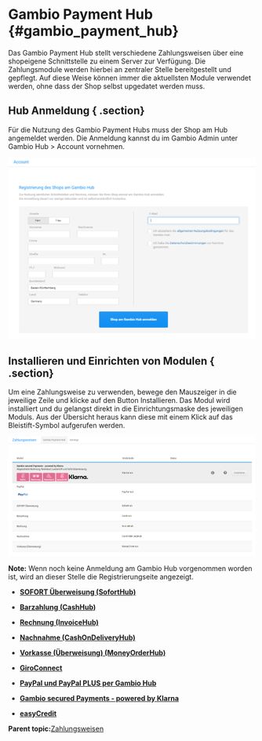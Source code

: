 # Gambio Payment Hub {#gambio_payment_hub}

Das Gambio Payment Hub stellt verschiedene Zahlungsweisen über eine shopeigene Schnittstelle zu einem Server zur Verfügung. Die Zahlungsmodule werden hierbei an zentraler Stelle bereitgestellt und gepflegt. Auf diese Weise können immer die aktuellsten Module verwendet werden, ohne dass der Shop selbst upgedatet werden muss.

## Hub Anmeldung { .section}

Für die Nutzung des Gambio Payment Hubs muss der Shop am Hub angemeldet werden. Die Anmeldung kannst du im Gambio Admin unter Gambio Hub \> Account vornehmen.

![](Bilder/Abb072_Hub_Account.PNG "Anmelden am Gambio Hub")

## Installieren und Einrichten von Modulen { .section}

Um eine Zahlungsweise zu verwenden, bewege den Mauszeiger in die jeweilige Zeile und klicke auf den Button Installieren. Das Modul wird installiert und du gelangst direkt in die Einrichtungsmaske des jeweiligen Moduls. Aus der Übersicht heraus kann diese mit einem Klick auf das Bleistift-Symbol aufgerufen werden.

![](Bilder/Abb060_ZahlungsweisenGambioPaymentHub_.png "Module unter Gambio Payment Hub")

**Note:** Wenn noch keine Anmeldung am Gambio Hub vorgenommen worden ist, wird an dieser Stelle die Registrierungseite angezeigt.

-   **[SOFORT Überweisung \(SofortHub\)](7_2_1b_SOFORT_Ueberweisung_SofortHub.md)**  

-   **[Barzahlung \(CashHub\)](7_2_1c_Barzahlung_CashHub.md)**  

-   **[Rechnung \(InvoiceHub\)](7_2_1d_Rechnung_InvoiceHub.md)**  

-   **[Nachnahme \(CashOnDeliveryHub\)](7_2_1e_Nachnahme_CashOnDeliveryHub.md)**  

-   **[Vorkasse \(Überweisung\) \(MoneyOrderHub\)](7_2_1f_Vorkasse_Ueberweisung_MoneyOrderHub.md)**  

-   **[GiroConnect](7_2_3_GiroConnect.md)**  

-   **[PayPal und PayPal PLUS per Gambio Hub](7_2_2_PayPal2Hub.md)**  

-   **[Gambio secured Payments - powered by Klarna](7_2_2_GambioSecuredPayments_poweredByKlarna.md)**  

-   **[easyCredit](7_2_2c_easycredit.md)**  


**Parent topic:**[Zahlungsweisen](7_2_Zahlungsweisen.md)

